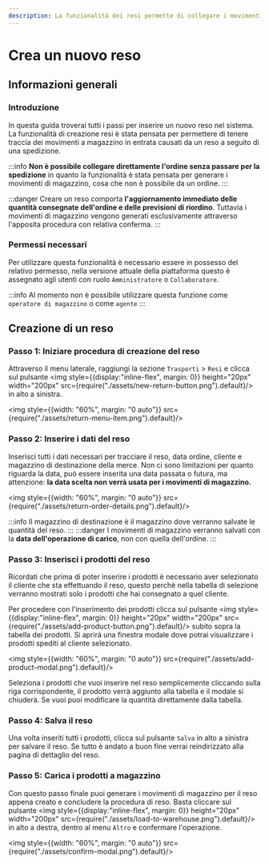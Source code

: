 ```yaml
---
description: La funzionalità dei resi permette di collegare i movimenti di magazzino di un reso con le relative spedizioni, tenendo aggiornate le quantità consegnate e le previsioni in tutta la piattaforma.
---
```


# Crea un nuovo reso

## Informazioni generali

### Introduzione

In questa guida troverai tutti i passi per inserire un nuovo reso nel sistema.
La funzionalità di creazione resi è stata pensata per permettere di tenere traccia dei movimenti a magazzino in entrata
causati da un reso a seguito di una spedizione.

:::info
**Non è possibile collegare direttamente l'ordine senza passare per la spedizione** in quanto la funzionalità è stata
pensata per generare i movimenti di magazzino, cosa che non è possibile da un ordine.
:::

:::danger
Creare un reso comporta **l'aggiornamento immediato delle quantità consegnate dell'ordine e delle previsioni di riordino**.
Tuttavia i movimenti di magazzino vengono generati esclusivamente attraverso l'apposita procedura con relativa conferma.
:::

### Permessi necessari

Per utilizzare questa funzionalità è necessario essere in possesso del relativo permesso, nella versione attuale
della piattaforma questo è assegnato agli utenti con ruolo `Amministratore` o `Collaboratore`.

:::info
Al momento non è possibile utilizzare questa funzione come `operatore di magazzino` o come `agente`
:::

## Creazione di un reso

### Passo 1: Iniziare procedura di creazione del reso

Attraverso il menu laterale, raggiungi la sezione `Trasporti` > `Resi`
e clicca sul pulsante <img
style={{display:"inline-flex", margin: 0}}
height="20px" width="200px" src={require("./assets/new-return-button.png").default}/>
in alto a sinistra.

<img style={{width: "60%", margin: "0 auto"}} src={require("./assets/return-menu-item.png").default}/>

### Passo 2: Inserire i dati del reso

Inserisci tutti i dati necessari per tracciare il reso, data ordine, cliente e magazzino di destinazione della merce.
Non ci sono limitazioni per quanto riguarda la data, può essere inserita una data passata o futura, ma attenzione: **la
data scelta non verrà usata per i movimenti di magazzino.**

<img style={{width: "60%", margin: "0 auto"}} src={require("./assets/return-order-details.png").default}/>

:::info
Il magazzino di destinazione è il magazzino dove verranno salvate le quantità del reso.
:::
:::danger
I movimenti di magazzino verranno salvati con la **data dell'operazione di carico**, non con quella dell'ordine.
:::

### Passo 3: Inserisci i prodotti del reso

Ricordati che prima di poter inserire i prodotti è necessario aver selezionato il cliente che sta effettuando il reso,
questo perchè nella tabella di selezione verranno mostrati solo i prodotti che hai consegnato a quel cliente.

Per procedere con l'inserimento dei prodotti clicca sul pulsante <img
style={{display:"inline-flex", margin: 0}}
height="20px" width="200px" src={require("./assets/add-product-button.png").default}/>
subito sopra la tabella dei prodotti. Si aprirà una finestra modale dove potrai visualizzare i prodotti spediti al
cliente selezionato.

<img style={{width: "60%", margin: "0 auto"}} src={require("./assets/add-product-modal.png").default}/>

Seleziona i prodotti che vuoi inserire nel reso semplicemente cliccando sulla riga corrispondente, il prodotto verrà
aggiunto alla tabella e il modale si chiuderà. Se vuoi puoi modificare la quantità direttamente dalla tabella.

### Passo 4: Salva il reso

Una volta inseriti tutti i prodotti, clicca sul pulsante `Salva` in alto a sinistra per salvare il reso.
Se tutto è andato a buon fine verrai reindirizzato alla pagina di dettaglio del reso.

### Passo 5: Carica i prodotti a magazzino

Con questo passo finale puoi generare i movimenti di magazzino per il reso appena creato e concludere la procedura di
reso.
Basta cliccare sul pulsante <img
style={{display:"inline-flex", margin: 0}}
height="20px" width="200px" src={require("./assets/load-to-warehouse.png").default}/>
in alto a destra, dentro al menu `Altro` e confermare l'operazione.

<img style={{width: "60%", margin: "0 auto"}} src={require("./assets/confirm-modal.png").default}/>

